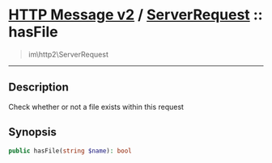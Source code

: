 # [HTTP Message v2](http2.md) / [ServerRequest](http2-ServerRequest.md) :: hasFile
 > im\http2\ServerRequest
____

## Description
Check whether or not a file exists within this request

## Synopsis
```php
public hasFile(string $name): bool
```
